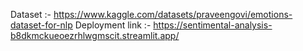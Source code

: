 Dataset :- https://www.kaggle.com/datasets/praveengovi/emotions-dataset-for-nlp
Deployment link :- https://sentimental-analysis-b8dkmckueoezrhlwgmscit.streamlit.app/
